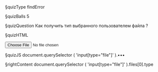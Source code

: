 §quizType
findError

§quizBalls
5

§quizQuestion
Как получить тип выбранного пользователем файла ?



§quizHTML
<body>
  <input type="file"/>
</body>


§quizJS
document.querySelector ( 'input[type="file"]' ).•••


§rightContent
document.querySelector ( 'input[type="file"]' ).files[0].type
